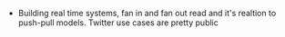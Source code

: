
* Building real time systems, fan in and fan out read and it's realtion to push-pull models. Twitter use cases are pretty public
